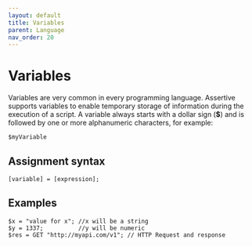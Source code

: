 ```yaml
---
layout: default
title: Variables
parent: Language
nav_order: 20
---
```


# Variables
Variables are very common in every programming language. Assertive supports variables to enable temporary storage of information during the execution of a script. 
A variable always starts with a dollar sign (**$**) and is followed by one or more alphanumeric characters, for example: 

```assertive
$myVariable
```


## Assignment syntax
```assertive
[variable] = [expression];
```

## Examples

```assertive
$x = "value for x"; //x will be a string
$y = 1337;          //y will be numeric
$res = GET "http://myapi.com/v1"; // HTTP Request and response 
```
